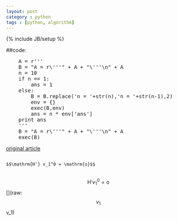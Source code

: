 ```yaml
---
layout: post
category : python
tags : [python, algorithm]
---
```

{% include JB/setup %}

##code:
<pre class="prettyprint python linenums">
    A = r'''
    B = "A = r\'''" + A + "\'''\n" + A
    n = 10
    if n == 1:
        ans = 1
    else:
        B = B.replace('n = '+str(n),'n = '+str(n-1),2)
        env = {}
        exec(B,env)
        ans = n * env['ans']
    print ans
    '''
    B = "A = r\'''" + A + "\'''\n" + A
    exec(B)
</pre>


[original article](http://scturtle.is-programmer.com/posts/34225.html)
<pre>
<code>
$$\mathrm{H'} v_1^0 = \mathrm{o}$$
</code>
</pre>
$$\mathrm{H'} v_1^0 = \mathrm{o}$$
[](raw: $$v_1$$v_1)
